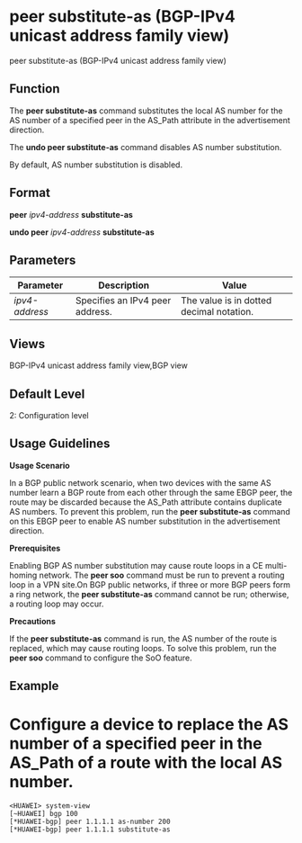 peer substitute-as (BGP-IPv4 unicast address family view)
=========================================================

peer substitute-as (BGP-IPv4 unicast address family view)

Function
--------



The **peer substitute-as** command substitutes the local AS number for the AS number of a specified peer in the AS\_Path attribute in the advertisement direction.

The **undo peer substitute-as** command disables AS number substitution.



By default, AS number substitution is disabled.


Format
------

**peer** *ipv4-address* **substitute-as**

**undo peer** *ipv4-address* **substitute-as**


Parameters
----------

| Parameter | Description | Value |
| --- | --- | --- |
| *ipv4-address* | Specifies an IPv4 peer address. | The value is in dotted decimal notation. |



Views
-----

BGP-IPv4 unicast address family view,BGP view


Default Level
-------------

2: Configuration level


Usage Guidelines
----------------

**Usage Scenario**

In a BGP public network scenario, when two devices with the same AS number learn a BGP route from each other through the same EBGP peer, the route may be discarded because the AS\_Path attribute contains duplicate AS numbers. To prevent this problem, run the **peer substitute-as** command on this EBGP peer to enable AS number substitution in the advertisement direction.

**Prerequisites**

Enabling BGP AS number substitution may cause route loops in a CE multi-homing network. The **peer soo** command must be run to prevent a routing loop in a VPN site.On BGP public networks, if three or more BGP peers form a ring network, the **peer substitute-as** command cannot be run; otherwise, a routing loop may occur.

**Precautions**

If the **peer substitute-as** command is run, the AS number of the route is replaced, which may cause routing loops. To solve this problem, run the **peer soo** command to configure the SoO feature.


Example
-------

# Configure a device to replace the AS number of a specified peer in the AS\_Path of a route with the local AS number.
```
<HUAWEI> system-view
[~HUAWEI] bgp 100
[*HUAWEI-bgp] peer 1.1.1.1 as-number 200
[*HUAWEI-bgp] peer 1.1.1.1 substitute-as

```